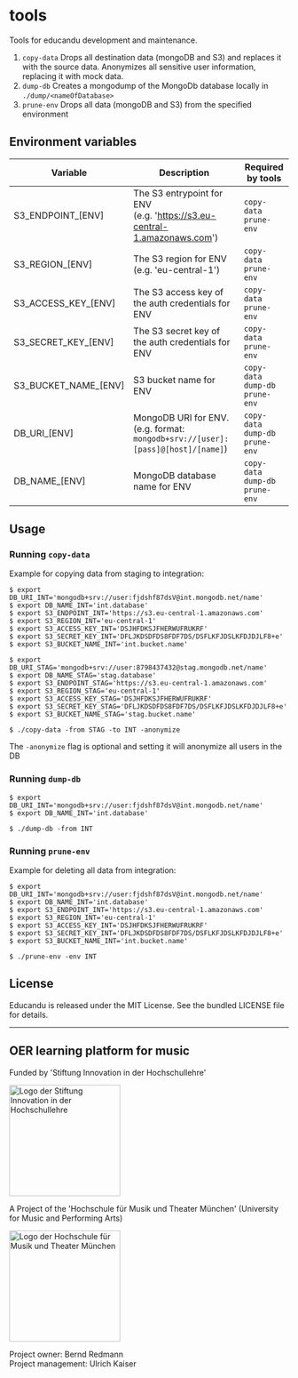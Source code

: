 # tools

Tools for educandu development and maintenance.

1. `copy-data`
  Drops all destination data (mongoDB and S3) and replaces it with the source data.
  Anonymizes all sensitive user information, replacing it with mock data.
2. `dump-db`
  Creates a mongodump of the MongoDb database locally in `./dump/<nameOfDatabase>`
3. `prune-env`
  Drops all data (mongoDB and S3) from the specified environment

## Environment variables

| Variable | Description | Required by tools |
| --- | --- | --- |
| S3_ENDPOINT_[ENV] | The S3 entrypoint for ENV <br />(e.g. 'https://s3.eu-central-1.amazonaws.com') | `copy-data`<br />`prune-env` |
| S3_REGION_[ENV] | The S3 region for ENV  <br />(e.g. 'eu-central-1') | `copy-data`<br />`prune-env` |
| S3_ACCESS_KEY_[ENV] | The S3 access key of the auth credentials for ENV | `copy-data`<br />`prune-env` |
| S3_SECRET_KEY_[ENV] | The S3 secret key of the auth credentials for ENV | `copy-data`<br />`prune-env` |
| S3_BUCKET_NAME_[ENV] | S3 bucket name for ENV | `copy-data`<br />`dump-db`<br />`prune-env` |
| DB_URI_[ENV] | MongoDB URI for ENV.  <br />(e.g. format: `mongodb+srv://[user]:[pass]@[host]/[name]`) | `copy-data`<br />`dump-db`<br />`prune-env` |
| DB_NAME_[ENV] | MongoDB database name for ENV | `copy-data`<br />`dump-db`<br />`prune-env` |

## Usage
### Running `copy-data`

Example for copying data from staging to integration:

```
$ export DB_URI_INT='mongodb+srv://user:fjdshf87dsV@int.mongodb.net/name'
$ export DB_NAME_INT='int.database'
$ export S3_ENDPOINT_INT='https://s3.eu-central-1.amazonaws.com'
$ export S3_REGION_INT='eu-central-1'
$ export S3_ACCESS_KEY_INT='DSJHFDKSJFHERWUFRUKRF'
$ export S3_SECRET_KEY_INT='DFLJKDSDFDS8FDF7DS/DSFLKFJDSLKFDJDJLF8+e'
$ export S3_BUCKET_NAME_INT='int.bucket.name'

$ export DB_URI_STAG='mongodb+srv://user:8798437432@stag.mongodb.net/name'
$ export DB_NAME_STAG='stag.database'
$ export S3_ENDPOINT_STAG='https://s3.eu-central-1.amazonaws.com'
$ export S3_REGION_STAG='eu-central-1'
$ export S3_ACCESS_KEY_STAG='DSJHFDKSJFHERWUFRUKRF'
$ export S3_SECRET_KEY_STAG='DFLJKDSDFDS8FDF7DS/DSFLKFJDSLKFDJDJLF8+e'
$ export S3_BUCKET_NAME_STAG='stag.bucket.name'
```

`$ ./copy-data -from STAG -to INT -anonymize`

The `-anonymize` flag is optional and setting it will anonymize all users in the DB

### Running `dump-db`

```
$ export DB_URI_INT='mongodb+srv://user:fjdshf87dsV@int.mongodb.net/name'
$ export DB_NAME_INT='int.database'
```

`$ ./dump-db -from INT`

### Running `prune-env`

Example for deleting all data from integration:

```
$ export DB_URI_INT='mongodb+srv://user:fjdshf87dsV@int.mongodb.net/name'
$ export DB_NAME_INT='int.database'
$ export S3_ENDPOINT_INT='https://s3.eu-central-1.amazonaws.com'
$ export S3_REGION_INT='eu-central-1'
$ export S3_ACCESS_KEY_INT='DSJHFDKSJFHERWUFRUKRF'
$ export S3_SECRET_KEY_INT='DFLJKDSDFDS8FDF7DS/DSFLKFJDSLKFDJDJLF8+e'
$ export S3_BUCKET_NAME_INT='int.bucket.name'
```

`$ ./prune-env -env INT`

## License

Educandu is released under the MIT License. See the bundled LICENSE file for details.

---

## OER learning platform for music

Funded by 'Stiftung Innovation in der Hochschullehre'

<img src="https://stiftung-hochschullehre.de/wp-content/uploads/2020/07/logo_stiftung_hochschullehre_screenshot.jpg)" alt="Logo der Stiftung Innovation in der Hochschullehre" width="200"/>

A Project of the 'Hochschule für Musik und Theater München' (University for Music and Performing Arts)

<img src="https://upload.wikimedia.org/wikipedia/commons/d/d8/Logo_Hochschule_f%C3%BCr_Musik_und_Theater_M%C3%BCnchen_.png" alt="Logo der Hochschule für Musik und Theater München" width="200"/>

Project owner: Bernd Redmann\
Project management: Ulrich Kaiser
